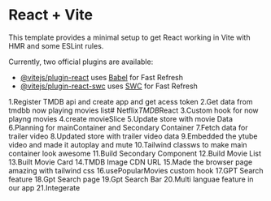 # React + Vite

This template provides a minimal setup to get React working in Vite with HMR and some ESLint rules.

Currently, two official plugins are available:

- [@vitejs/plugin-react](https://github.com/vitejs/vite-plugin-react/blob/main/packages/plugin-react/README.md) uses [Babel](https://babeljs.io/) for Fast Refresh
- [@vitejs/plugin-react-swc](https://github.com/vitejs/vite-plugin-react-swc) uses [SWC](https://swc.rs/) for Fast Refresh


1.Register TMDB api and create app and get acess token
2.Get data from tmdbb now playing movies list#   N e t f l i x _ T M D B _ R e a c t 
3.Custom hook for now playng movies
4.create movieSlice
5.Update store with movie Data
6.Planning for mainContainer and Secondary Container
7.Fetch data for trailer video
8.Updated store with trailer video data
9.Embedded the ytube video and made it autoplay and mute
10.Tailwind classws to make main container look awesome
11.Build Secondary Component
12.Build Movie List
13.Built Movie Card
14.TMDB Image CDN URL
15.Made the browser page amazing with tailwind css
16.usePopularMovies custom hook
17.GPT Search feature
18.Gpt Search page
19.Gpt Search Bar
20.Multi languae feature in our app
21.Integerate 

 
 